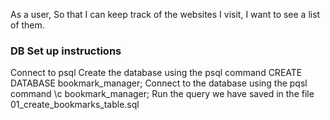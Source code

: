 As a user,
So that I can keep track of the websites I visit,
I want to see a list of them.


### DB Set up instructions
Connect to psql
Create the database using the psql command CREATE DATABASE bookmark_manager;
Connect to the database using the pqsl command \c bookmark_manager;
Run the query we have saved in the file 01_create_bookmarks_table.sql
